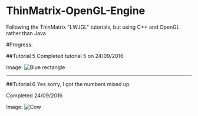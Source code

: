 # ThinMatrix-OpenGL-Engine
Following the ThinMatrix "LWJGL" tutorials, but using C++ and OpenGL rather than Java

#Progress:

##Tutorial 5
Completed tutorial 5 on 24/09/2016

Image: ![Blue rectangle](http://i.imgur.com/PheBlQ9.png "Tutorial 5")

___

##Tutorial 6
Yes sorry, I got the numbers mixed up.

Completed 24/09/2016

Image: ![Cow](http://i.imgur.com/VpRC1BA.png "Cow")
